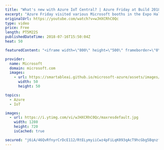 ```yaml
---
title: "What's new with Azure IoT Central? | Azure Friday at Build 2018"
excerpt: "Azure Friday visited various Microsoft booths in the Expo Hall at Build 2018 to learn what's new. In this episode, Scott Hanselman gets an update on Azure IoT Central from Miriam Berhane Russom.  For more information, see:  • Azure IoT Central https://aka.ms/azfr/418/01  • Azure IoT Central docs https://aka.ms/azfr/418/02"
originalUrl: https://youtube.com/watch?v=wJHXCRhC0Qc
type: video
price: Free
length: PT5M22S
publishedDateTime: 2018-07-16T15:50:04Z
heat: 50

featuredContent: "<iframe width=\"800\" height=\"500\" frameborder=\"0\" src=\"https://www.youtube.com/embed/wJHXCRhC0Qc\" allow=\"accelerometer; autoplay; encrypted-media; gyroscope; picture-in-picture\" allowfullscreen></iframe>"

provider:
  name: Microsoft
  domain: microsoft.com
  images:
    - url: https://smartableai.github.io/microsoft-azure/assets/images/organizations/microsoft.com-50x50.jpg
      width: 50
      height: 50

topics:
  - Azure
  - IoT

images:
  - url: https://i.ytimg.com/vi/wJHXCRhC0Qc/maxresdefault.jpg
    width: 1280
    height: 720
    isCached: true

secured: "j6iA/46QvRfnyrCrDcE112/RtELymyiiCwz4pFiLqK093qAcT9hcGbg5BqnzffZLecKWRQo+/1J3/lOYIEINaRuTQCGsHF2vVmSBwGTJEhYkm/3X/8a8Dvbq8y+7Jng2HYiv0Qra6WI3brjMQn+kzGuH9zI9ZnRgsZC2jrh7aavUS0ggzRG3e1QQCJBrgSru0EZ2I0MBE7lVsBF21wUCznxOcIuSRcDWbeS5Z+0r3HZ0xLTpE26k80DoMXgRZW3neWVMR++hg/+VWaTRPnOF/OsV6Ms0LmwH+JzsQlCiFXO7wg3Q22iHxj98cZ0NEmJciJJgrkbHmNjKaMhwOYQGtNR2T32Ky33TB1STcisRUUAQY4at5tAMgTi2pZEMMrwAI/6rzCgIbir7FqYYlbMXaDOY5F5r0jeb3ODMHb8v4X0=;ozgU+yUOW+/FKV74h1FcKA=="
---
```


